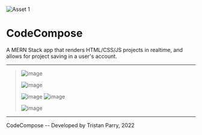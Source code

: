 ![Asset 1](https://user-images.githubusercontent.com/64918749/154830008-80b2d497-486f-4e95-b1a0-059bb02dd087.png)
# CodeCompose
A MERN Stack app that renders HTML/CSS/JS projects in realtime, and allows for project saving in a user's account.

----------------------------------------------------------------------------------------------------------------------------------
>
>![image](https://user-images.githubusercontent.com/64918749/154830220-62a56f22-f728-4070-b583-61c851689cb0.png)
>
>![image](https://user-images.githubusercontent.com/64918749/154830411-7fbd0585-d190-4e27-81f9-4ef56909694b.png)
>
>![image](https://user-images.githubusercontent.com/64918749/154830453-d28fe669-24da-4aba-92cf-3ceb55fcdcf9.png)
>![image](https://user-images.githubusercontent.com/64918749/154830465-81dfbb75-6296-4c05-9d1d-5e0204aab942.png)
>
>![image](https://user-images.githubusercontent.com/64918749/154830480-0723d21a-5947-4cbc-ab82-3b3ad2131e53.png)
>
----------------------------------------------------------------------------------------------------------------------------------

CodeCompose -- Developed by Tristan Parry, 2022
